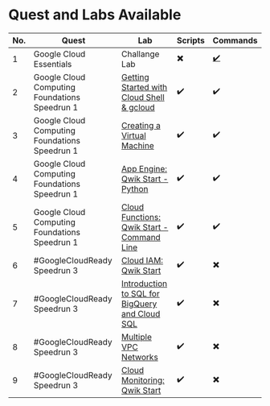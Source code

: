 # Quest and Labs Available

 | No. | Quest | Lab | Scripts | Commands |
 | --- | ----- | --- | ------- | -------- |
 | 1 | Google Cloud Essentials | Challange Lab | :heavy_multiplication_x: | [:heavy_check_mark:](GC%20Essentials%20-%20Challenge%20Lab.txt) |
 | 2 | Google Cloud Computing Foundations Speedrun 1 | [Getting Started with Cloud Shell & gcloud](https://www.qwiklabs.com/focuses/563?parent=catalog) | :heavy_check_mark: | :heavy_check_mark: |
 | 3 | Google Cloud Computing Foundations Speedrun 1 | [Creating a Virtual Machine](https://www.qwiklabs.com/focuses/3563?parent=catalog) | :heavy_check_mark: | :heavy_check_mark: |
 | 4 | Google Cloud Computing Foundations Speedrun 1 | [App Engine: Qwik Start - Python](https://www.qwiklabs.com/focuses/1014?parent=catalog)  | :heavy_check_mark: | :heavy_check_mark: |
 | 5 | Google Cloud Computing Foundations Speedrun 1 | [Cloud Functions: Qwik Start - Command Line](https://www.qwiklabs.com/focuses/916?parent=catalog) | :heavy_check_mark: | :heavy_check_mark: |
 | 6 | #GoogleCloudReady Speedrun 3 | [Cloud IAM: Qwik Start](https://www.qwiklabs.com/focuses/551?parent=catalog) | :heavy_check_mark: | :heavy_multiplication_x: |
 | 7 | #GoogleCloudReady Speedrun 3 | [Introduction to SQL for BigQuery and Cloud SQL](https://www.qwiklabs.com/focuses/2802?parent=catalog) | :heavy_check_mark: | :heavy_multiplication_x: |
 | 8 | #GoogleCloudReady Speedrun 3 | [Multiple VPC Networks](https://www.qwiklabs.com/focuses/1230?parent=catalog) | :heavy_check_mark: | :heavy_multiplication_x: |
 | 9 | #GoogleCloudReady Speedrun 3 | [Cloud Monitoring: Qwik Start](https://www.qwiklabs.com/focuses/10599?parent=catalog) | :heavy_check_mark: | :heavy_multiplication_x: |
